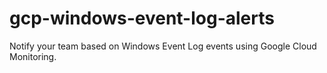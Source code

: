 # gcp-windows-event-log-alerts
Notify your team based on Windows Event Log events using Google Cloud Monitoring.
